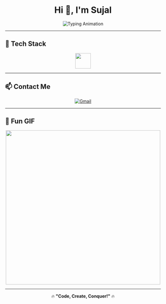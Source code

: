 <h1 align="center">Hi 👋, I'm Sujal</h1>

<p align="center">
  <img src="https://readme-typing-svg.herokuapp.com?font=Fira+Code&size=22&pause=1000&color=FF5733&width=600&lines=Passionate+Developer+%7C+Tech+Enthusiast;React+%7C+JavaScript+%7C+TypeScript+%7C+Docker;Building+Awesome+Projects!+💡" alt="Typing Animation" />
</p>

---
<div align="center">
<!--   <img src="https://github-readme-stats.vercel.app/api?username=sujal1130&show_icons=true&count_private=true&theme=radical&hide_border=true" height="150" alt="GitHub Stats"/> -->
<!--   <img src="https://github-readme-stats.vercel.app/api/top-langs/?username=sujal1130&layout=compact&langs_count=6&theme=radical&hide_border=true" height="150" alt="Top Languages"/> -->
<!-- </div> -->

<h2 align="left">🚀 Tech Stack</h2>
<p align="center">
  <img src="https://skillicons.dev/icons?i=js,ts,react,html,css,docker,git" height="50"/>
</p>

---

<h2 align="left">📫 Contact Me</h2>
<p align="center">
  <a href="mailto:sujal@example.com">
    <img src="https://img.shields.io/badge/Gmail-D14836?style=for-the-badge&logo=gmail&logoColor=white" alt="Gmail"/>
  </a>
</p>

---

<h2 align="left">🎨 Fun GIF</h2>
<p align="center">
  <img src="https://media.giphy.com/media/qgQUggAC3Pfv687qPC/giphy.gif" width="500"/>
</p>

---

🔥 **"Code, Create, Conquer!"** 🔥
